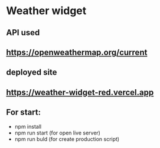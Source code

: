 # Weather widget
## API used
https://openweathermap.org/current
----------------------------------
## deployed site
https://weather-widget-red.vercel.app
-------------------------------------

## For start:
* npm install
* npm run start (for open live server)
* npm run buld (for create production script)
